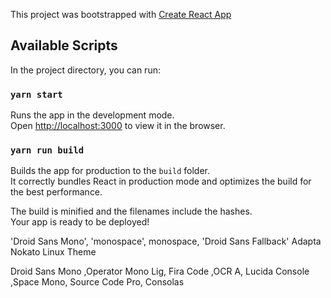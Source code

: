 This project was bootstrapped with [Create React App](https://github.com/facebook/create-react-app)

## Available Scripts

In the project directory, you can run:

### `yarn start`

Runs the app in the development mode.<br>
Open [http://localhost:3000](http://localhost:3000) to view it in the browser.

### `yarn run build`

Builds the app for production to the `build` folder.<br>
It correctly bundles React in production mode and optimizes the build for the best performance.

The build is minified and the filenames include the hashes.<br>
Your app is ready to be deployed!

'Droid Sans Mono', 'monospace', monospace, 'Droid Sans Fallback'
Adapta Nokato Linux Theme

Droid Sans Mono ,Operator Mono Lig, Fira Code  ,OCR A, Lucida Console ,Space Mono, Source Code Pro, Consolas